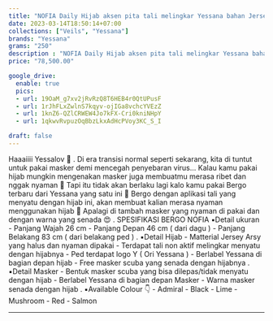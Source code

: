 ```yaml
---
title: "NOFIA Daily Hijab aksen pita tali melingkar Yessana bahan Jersey Arsy"
date: 2023-03-14T18:50:14+07:00
collections: ["Veils", "Yessana"]
brands: "Yessana"
grams: "250"
description : "NOFIA Daily Hijab aksen pita tali melingkar Yessana bahan Jersey Arsy"
price: "78,500.00"

google_drive:
  enable: true
  pics:
  - url: 19OaM_g7xv2jRvRzQ8T6HEB4r0QtUPusF
  - url: 1rJhFLxZwlnS7kqyv-ojIGa8vchcYVEzZ
  - url: 1knZ6-QZlCRWEW4Jo7kFX-Cri0kniNHpY
  - url: 1qkwvRvpuzOqBbzLkxAdHcPVoy3KC_S_I

draft: false
---
```


Haaaiiii Yessalov 🥰
.
Di era transisi normal seperti sekarang, kita di tuntut untuk pakai masker demi mencegah penyebaran virus...
Kalau kamu pakai hijab mungkin mengenakan masker juga membuatmu merasa ribet dan nggak nyaman 🤭
Tapi itu tidak akan berlaku lagi kalo kamu pakai Bergo terbaru dari Yessana yang satu ini 🤗
Bergo dengan aplikasi tali yang menyatu dengan hijab ini, akan membuat kalian merasa nyaman menggunakan hijab 🥰
Apalagi di tambah masker yang nyaman di pakai dan dengan warna yang senada 😍
.
SPESIFIKASI BERGO NOFIA
▪️Detail ukuran
     - Panjang Wajah 26 cm 
     - Panjang Depan 46 cm ( dari dagu )
     - Panjang Belakang 83 cm ( dari belakang ped ) 
.
▪️Detail Hijab
      - Matterial Jersey Arsy yang halus dan nyaman dipakai
      - Terdapat tali non aktif melingkar menyatu dengan hijabnya
      - Ped terdapat logo Y ( Ori Yessana )
      - Berlabel Yessana di bagian depan hijab
      - Free masker scuba yang senada dengan hijabnya
.
▪️Detail Masker
      - Bentuk masker scuba yang bisa dilepas/tidak menyatu dengan hijab
      - Berlabel Yessana di bagian depan Masker
      - Warna masker senada dengan hijab
.
▪️Available Colour 👇
     - Admiral
     - Black 
     - Lime
     - Mushroom 
     - Red
     - Salmon

-------       
